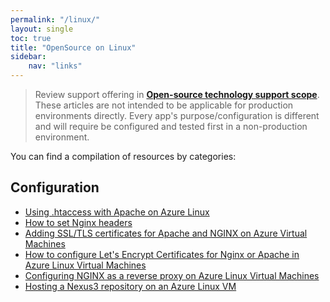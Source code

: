 ```yaml
---
permalink: "/linux/"
layout: single
toc: true
title: "OpenSource on Linux"
sidebar: 
    nav: "links"
---
```


> Review support offering in **[Open-source technology support scope](https://learn.microsoft.com/en-us/troubleshoot/azure/cloud-services/support-linux-open-source-technology#open-source-technology-support-scope)**. 
>These articles are not intended to be applicable for production environments directly. Every app's purpose/configuration is different and will require be configured and tested first in a non-production environment.

You can find a compilation of resources by categories:

## Configuration
- [Using .htaccess with Apache on Azure Linux](https://azureossd.github.io/2023/04/04/Using-.htaccess-with-Apache-on-Azure-Linux/index.html)
- [How to set Nginx headers](https://azureossd.github.io/2023/02/24/how-to-modify-nginx-headers/index.html)
- [Adding SSL/TLS certificates for Apache and NGINX on Azure Virtual Machines](https://azureossd.github.io/2022/04/16/SSL-TLS-certificates-for-Apache-and-NGINX-on-Azure-VMs/index.html)
- [How to configure Let's Encrypt Certificates for Nginx or Apache in Azure Linux Virtual Machines](https://azureossd.github.io/2023/01/30/how-to-configure-lets-encrypt-certificates-in-azure-linux-vms/index.html)
- [Configuring NGINX as a reverse proxy on Azure Linux Virtual Machines](http://localhost:4000/2023/03/27/Configuring-NGINX-as-a-reverse-proxy-on-Azure-Linux-Virtual-Machines/index.html)
- [Hosting a Nexus3 repository on an Azure Linux VM](https://azureossd.github.io/2022/05/30/Hosting-a-Nexus3-repository-on-an-Azure-Linux-VM/index.html)
